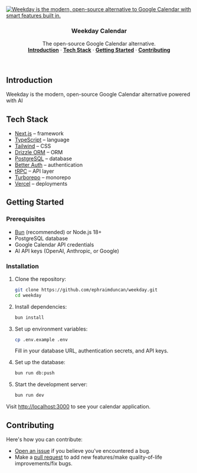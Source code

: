 <a href="https://weekday.so">
  <img alt="Weekday is the modern, open-source alternative to Google Calendar with smart features built in." src="https://github.com/user-attachments/assets/d2a60978-eb45-4a21-8fd1-5d562073bd9b">
</a>

<h3 align="center">Weekday Calendar</h3>

<p align="center">
    The open-source Google Calendar alternative.
    <br />
    <a href="#introduction"><strong>Introduction</strong></a> ·
    <a href="#tech-stack"><strong>Tech Stack</strong></a> ·
    <a href="#getting-started"><strong>Getting Started</strong></a> ·
    <a href="#contributing"><strong>Contributing</strong></a>
</p>

<br/>

## Introduction

Weekday is the modern, open-source Google Calendar alternative powered with AI

## Tech Stack

- [Next.js](https://nextjs.org/) – framework
- [TypeScript](https://www.typescriptlang.org/) – language
- [Tailwind](https://tailwindcss.com/) – CSS
- [Drizzle ORM](https://orm.drizzle.team/) – ORM
- [PostgreSQL](https://www.postgresql.org/) – database
- [Better Auth](https://better-auth.com/) – authentication
- [tRPC](https://trpc.io/) – API layer
- [Turborepo](https://turbo.build/repo) – monorepo
- [Vercel](https://vercel.com/) – deployments

## Getting Started

### Prerequisites

- [Bun](https://bun.sh/) (recommended) or Node.js 18+
- PostgreSQL database
- Google Calendar API credentials
- AI API keys (OpenAI, Anthropic, or Google)

### Installation

1. Clone the repository:

   ```bash
   git clone https://github.com/ephraimduncan/weekday.git
   cd weekday
   ```

2. Install dependencies:

   ```bash
   bun install
   ```

3. Set up environment variables:

   ```bash
   cp .env.example .env
   ```

   Fill in your database URL, authentication secrets, and API keys.

4. Set up the database:

   ```bash
   bun run db:push
   ```

5. Start the development server:
   ```bash
   bun run dev
   ```

Visit [http://localhost:3000](http://localhost:3000) to see your calendar application.

## Contributing

Here's how you can contribute:

- [Open an issue](https://github.com/ephraimduncan/weekday/issues) if you believe you've encountered a bug.
- Make a [pull request](https://github.com/ephraimduncan/weekday/pull) to add new features/make quality-of-life improvements/fix bugs.
